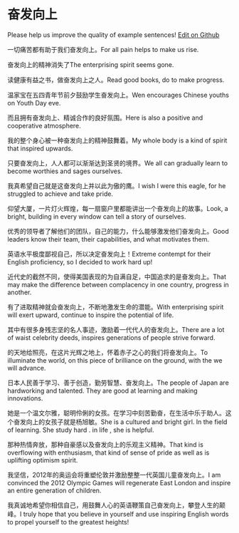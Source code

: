 # 奋发向上

Please help us improve the quality of example sentences! [Edit on Github](https://github.com/jiyushe/jiyu-example-sentence-source/blob/main/chinese/fenfaxiangshang.md)

<p><span class="chinese">一切痛苦都有助于我们奋发向上。</span><span class="english">For all pain helps to make us rise.</span></p>

<p><span class="chinese">奋发向上的精神消失了</span><span class="english">The enterprising spirit seems gone.</span></p>

<p><span class="chinese">读健康有益之书，做奋发向上之人。</span><span class="english">Read good books, do to make progress.</span></p>

<p><span class="chinese">温家宝在五四青年节前夕鼓励学生奋发向上。</span><span class="english">Wen encourages Chinese youths on Youth Day eve.</span></p>

<p><span class="chinese">而且拥有奋发向上、精诚合作的良好氛围。</span><span class="english">Here is also a positive and cooperative atmosphere.</span></p>

<p><span class="chinese">我的整个身心被一种奋发向上的精神鼓舞着。</span><span class="english">My whole body is a kind of spirit that inspired upwards.</span></p>

<p><span class="chinese">只要奋发向上，人人都可以渐渐达到圣贤的境界。</span><span class="english">We all can gradually learn to become worthies and sages ourselves.</span></p>

<p><span class="chinese">我真希望自己就是这奋发向上并以此为傲的鹰。</span><span class="english">I wish I were this eagle, for he struggled to achieve and take pride.</span></p>

<p><span class="chinese">仰望大厦，一片灯火辉煌，每一扇窗户里都能讲出一个奋发向上的故事。</span><span class="english">Look, a bright, building in every window can tell a story of ourselves.</span></p>

<p><span class="chinese">优秀的领导者了解他们的团队，自己的能力，什么能够激发他们奋发向上。</span><span class="english">Good leaders know their team, their capabilities, and what motivates them.</span></p>

<p><span class="chinese">英语水平极度鄙视自己，所以决定奋发向上！</span><span class="english">Extreme contempt for their English proficiency, so I decided to work hard up!</span></p>

<p><span class="chinese">近代史的截然不同，使得美国表现的为自满自足，中国追求的是奋发向上。</span><span class="english">That may make the difference between complacency in one country, progress in another.</span></p>

<p><span class="chinese">有了进取精神就会奋发向上，不断地激发生命的潜能。</span><span class="english">With enterprising spirit will exert upward, continue to inspire the potential of life.</span></p>

<p><span class="chinese">其中有很多身残志坚的名人事迹，激励着一代代人的奋发向上。</span><span class="english">There are a lot of waist celebrity deeds, inspires generations of people strive forward.</span></p>

<p><span class="chinese">的天地给照亮，在这片光辉之地上，怀着赤子之心的我们将奋发向上。</span><span class="english">To illuminate the world, on this piece of brilliance on the ground, with the we will advance.</span></p>

<p><span class="chinese">日本人民善于学习、善于创造，勤劳智慧、奋发向上。</span><span class="english">The people of Japan are hardworking and talented. They are good at learning and making innovations.</span></p>

<p><span class="chinese">她是一个温文尔雅，聪明伶俐的女孩。在学习中刻苦勤奋，在生活中乐于助人。这个奋发向上的女孩子就是杨旭敏。</span><span class="english">She is a cultured and bright girl. In the field of learning. She study hard . in life , she is helpful.</span></p>

<p><span class="chinese">那种热情奔放，那种自豪感以及奋发向上的乐观主义精神。</span><span class="english">That kind is overflowing with enthusiasm, that kind of sense of pride as well as is uplifting optimism spirit.</span></p>

<p><span class="chinese">我坚信，2012年的奥运会将重塑伦敦并激励整整一代英国儿童奋发向上。</span><span class="english">I am convinced the 2012 Olympic Games will regenerate East London and inspire an entire generation of children.</span></p>

<p><span class="chinese">我真诚地希望你相信自己，用鼓舞人心的英语鞭策自己奋发向上，攀登人生的颠峰。</span><span class="english">I truly hope that you believe in yourself and use inspiring English words to propel yourself to the greatest heights!</span></p>

